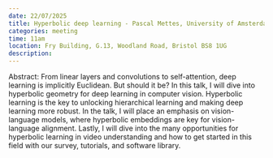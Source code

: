 ```yaml
---
date: 22/07/2025
title: Hyperbolic deep learning - Pascal Mettes, University of Amsterdam
categories: meeting
time: 11am
location: Fry Building, G.13, Woodland Road, Bristol BS8 1UG
description:
---
```

Abstract: From linear layers and convolutions to self-attention, deep learning is implicitly Euclidean. But should it be? In this talk, I will dive into hyperbolic geometry for deep learning in computer vision. Hyperbolic learning is the key to unlocking hierarchical learning and making deep learning more robust. In the talk, I will place an emphasis on vision-language models, where hyperbolic embeddings are key for vision-language alignment. Lastly, I will dive into the many opportunities for hyperbolic learning in video understanding and how to get started in this field with our survey, tutorials, and software library.